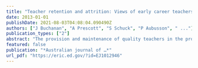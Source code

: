 ```yaml
---
title: "Teacher retention and attrition: Views of early career teachers."
date: 2013-01-01
publishDate: 2021-08-03T04:08:04.090490Z
authors: ["J Buchanan", "A Prescott", "S Schuck", "P Aubusson", " ..."]
publication_types: ["2"]
abstract: "The provision and maintenance of quality teachers in the profession is a pressing issue. Concerns have been raised that teacher experience and knowledge may be lost to the profession through attrition and retirement (Ramsey, 2000; Ingersoll, 2001; Williams, 2002; …"
featured: false
publication: "*Australian journal of …*"
url_pdf: "https://eric.ed.gov/?id=EJ1012946"
---
```


